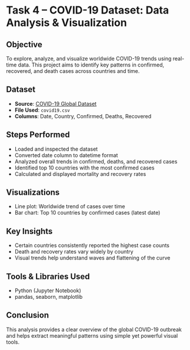 # Task 4 – COVID-19 Dataset: Data Analysis & Visualization

##  Objective
To explore, analyze, and visualize worldwide COVID-19 trends using real-time data. This project aims to identify key patterns in confirmed, recovered, and death cases across countries and time.

##  Dataset
- **Source**: [COVID-19 Global Dataset](https://raw.githubusercontent.com/datasets/covid-19/main/data/countries-aggregated.csv)
- **File Used**: `covid19.csv`
- **Columns**: Date, Country, Confirmed, Deaths, Recovered

##  Steps Performed
- Loaded and inspected the dataset
- Converted date column to datetime format
- Analyzed overall trends in confirmed, deaths, and recovered cases
- Identified top 10 countries with the most confirmed cases
- Calculated and displayed mortality and recovery rates

##  Visualizations
- Line plot: Worldwide trend of cases over time
- Bar chart: Top 10 countries by confirmed cases (latest date)

##  Key Insights
- Certain countries consistently reported the highest case counts
- Death and recovery rates vary widely by country
- Visual trends help understand waves and flattening of the curve

##  Tools & Libraries Used
- Python (Jupyter Notebook)
- pandas, seaborn, matplotlib

##  Conclusion
This analysis provides a clear overview of the global COVID-19 outbreak and helps extract meaningful patterns using simple yet powerful visual tools.
